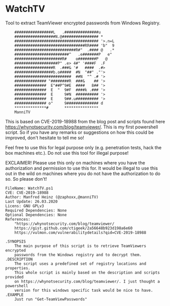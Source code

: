 # WatchTV
Tool to extract TeamViewer encrypted passwords from Windows Registry.


        #################L   .###############u
        ##################N.@################ *
        ##################################### '>.n=L
        ###############################RR#### 'b"  9
        ###########################R#"  .#### @   .*
        ########################^   .e#######P   e"
        #####################R#    o########P   @
        ###################P" .e> 4#" '####F  .F
        #################R  .###& '#   ####  .#>
        #################b.o#####  #N  "##" ."'>
        #########################  ##N  "^ .# '>
        ############## "########R  ###&    ## '>
        ##############  E"##P^9#E  ####   8## '>
        ##############  E  "  9#F  ####k .### '>
        ##############  E     9#N  ########## '>
        ##############  E     9##.u########## '>
        ############## o"     9############## d
        **************#       ***************
        ManniTV

This is based on CVE-2019-18988 from the blog post and scripts found here
<a href="https://whynotsecurity.com/blog/teamviewer/">https://whynotsecurity.com/blog/teamviewer/</a>.
This is my first powershell script. So if you have any remarks or 
suggestions on how this could be improved, don't hesitate to tell
me so!

Feel free to use this for legal purpose only (e.g. penetration tests, hack the box machines etc.). Do not use this tool for illegal purpose!

EXCLAIMER!
Please use this only on machines where you have the authorization and 
permission to use this for. It would be illegal to use this out in the 
wild on machines where you do not have the authorization to do so. So 
please don't!

    FileName: WatchTV.ps1
    CVE: CVE-2019-18988
    Author: Manfred Heinz (@zaphoxx,@manniTV)
    Last Update: 26.03.2020
    Licens: GNU GPLv3
    Required Dependencies: None
    Optional Dependencies: None
    References:
        "https://whynotsecurity.com/blog/teamviewer/
        https://gist.github.com/ctigeek/2a56648b923d198a6e60
        https://vulmon.com/vulnerabilitydetails?qid=CVE-2019-18988
        
    .SYNOPSIS
        The main purpose of this script is to retrieve TeamViewers encrypted
        passwords from the Windows registry and to decrypt them.
    .DESCRIPTION
        The script uses a predefined set of registry locations and properties.
        This whole script is mainly based on the description and scripts provided
        on https://whynotsecurity.com/blog/teamviewer/. I just thought a powershell
        version for this windows specific task would be nice to have.
    .EXAMPLE
        Just run "Get-TeamViewPasswords"
        



